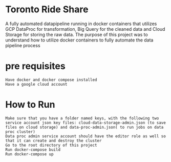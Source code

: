 # Toronto Ride Share

A fully automated datapipeline running in docker containers that utilizes GCP DataProc for transformation, Big Query for the cleaned data and Cloud Storage for storing the raw data. The purpose of this project was to understand how to utilize docker containers to fully automate the data pipeline process



# pre requisites 
    Have docker and docker compose installed
    Have a google cloud account
    
# How to Run
    Make sure that you have a folder named keys, with the following two service account json key files: cloud-data-storage-admin.json (to save files on cloud storage) and data-proc-admin.json( to run jobs on data proc cluster)
    Data proc admin service account should have the editor role as well so that it can create and destroy the cluster
    Go to the root directory of this project
    Run docker-compose build
    Run docker-compose up
